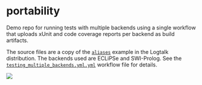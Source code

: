 # portability

Demo repo for running tests with multiple backends using a single workflow that uploads xUnit and code coverage reports per backend as build artifacts.

The source files are a copy of the [`aliases`](https://github.com/LogtalkDotOrg/logtalk3/tree/master/examples/aliases) example in the Logtalk distribution. The backends used are ECLiPSe and SWI-Prolog. See the [`testing_multiple_backends.yml.yml`](https://github.com/logtalk-actions/portability/blob/master/.github/workflows/testing_multiple_backends.yml) workflow file for details.

![](https://github.com/logtalk-actions/portability/workflows/Testing/badge.svg)
